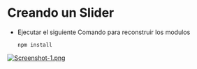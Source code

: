 Creando un Slider
===
- Ejecutar el siguiente Comando para reconstruir los modulos
  ``` 
  npm install
  
[![Screenshot-1.png](https://i.postimg.cc/Zq18TfG8/Screenshot-1.png)](https://postimg.cc/kVv6syXG)

